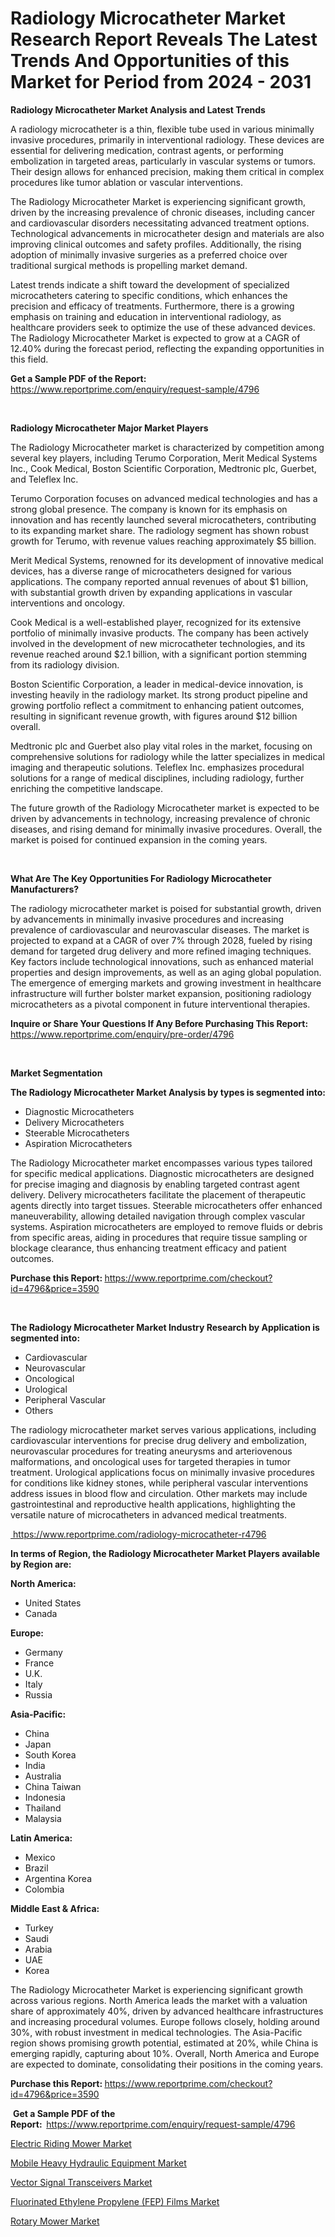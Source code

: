 <p><h1>Radiology Microcatheter Market Research Report Reveals The Latest Trends And Opportunities of this Market for Period from 2024 - 2031</h1></p><p><strong>Radiology Microcatheter Market Analysis and Latest Trends</strong></p>
<p><p>A radiology microcatheter is a thin, flexible tube used in various minimally invasive procedures, primarily in interventional radiology. These devices are essential for delivering medication, contrast agents, or performing embolization in targeted areas, particularly in vascular systems or tumors. Their design allows for enhanced precision, making them critical in complex procedures like tumor ablation or vascular interventions.</p><p>The Radiology Microcatheter Market is experiencing significant growth, driven by the increasing prevalence of chronic diseases, including cancer and cardiovascular disorders necessitating advanced treatment options. Technological advancements in microcatheter design and materials are also improving clinical outcomes and safety profiles. Additionally, the rising adoption of minimally invasive surgeries as a preferred choice over traditional surgical methods is propelling market demand.</p><p>Latest trends indicate a shift toward the development of specialized microcatheters catering to specific conditions, which enhances the precision and efficacy of treatments. Furthermore, there is a growing emphasis on training and education in interventional radiology, as healthcare providers seek to optimize the use of these advanced devices. The Radiology Microcatheter Market is expected to grow at a CAGR of 12.40% during the forecast period, reflecting the expanding opportunities in this field.</p></p>
<p><strong>Get a Sample PDF of the Report:&nbsp;</strong> <a href="https://www.reportprime.com/enquiry/request-sample/4796">https://www.reportprime.com/enquiry/request-sample/4796</a></p>
<p>&nbsp;</p>
<p><strong>Radiology Microcatheter Major Market Players</strong></p>
<p><p>The Radiology Microcatheter market is characterized by competition among several key players, including Terumo Corporation, Merit Medical Systems Inc., Cook Medical, Boston Scientific Corporation, Medtronic plc, Guerbet, and Teleflex Inc. </p><p>Terumo Corporation focuses on advanced medical technologies and has a strong global presence. The company is known for its emphasis on innovation and has recently launched several microcatheters, contributing to its expanding market share. The radiology segment has shown robust growth for Terumo, with revenue values reaching approximately $5 billion.</p><p>Merit Medical Systems, renowned for its development of innovative medical devices, has a diverse range of microcatheters designed for various applications. The company reported annual revenues of about $1 billion, with substantial growth driven by expanding applications in vascular interventions and oncology.</p><p>Cook Medical is a well-established player, recognized for its extensive portfolio of minimally invasive products. The company has been actively involved in the development of new microcatheter technologies, and its revenue reached around $2.1 billion, with a significant portion stemming from its radiology division.</p><p>Boston Scientific Corporation, a leader in medical-device innovation, is investing heavily in the radiology market. Its strong product pipeline and growing portfolio reflect a commitment to enhancing patient outcomes, resulting in significant revenue growth, with figures around $12 billion overall.</p><p>Medtronic plc and Guerbet also play vital roles in the market, focusing on comprehensive solutions for radiology while the latter specializes in medical imaging and therapeutic solutions. Teleflex Inc. emphasizes procedural solutions for a range of medical disciplines, including radiology, further enriching the competitive landscape.</p><p>The future growth of the Radiology Microcatheter market is expected to be driven by advancements in technology, increasing prevalence of chronic diseases, and rising demand for minimally invasive procedures. Overall, the market is poised for continued expansion in the coming years.</p></p>
<p>&nbsp;</p>
<p><strong>What Are The Key Opportunities For Radiology Microcatheter Manufacturers?</strong></p>
<p><p>The radiology microcatheter market is poised for substantial growth, driven by advancements in minimally invasive procedures and increasing prevalence of cardiovascular and neurovascular diseases. The market is projected to expand at a CAGR of over 7% through 2028, fueled by rising demand for targeted drug delivery and more refined imaging techniques. Key factors include technological innovations, such as enhanced material properties and design improvements, as well as an aging global population. The emergence of emerging markets and growing investment in healthcare infrastructure will further bolster market expansion, positioning radiology microcatheters as a pivotal component in future interventional therapies.</p></p>
<p><strong>Inquire or Share Your Questions If Any Before Purchasing This Report:</strong> <a href="https://www.reportprime.com/enquiry/pre-order/4796">https://www.reportprime.com/enquiry/pre-order/4796</a></p>
<p>&nbsp;</p>
<p><strong>Market Segmentation</strong></p>
<p><strong>The Radiology Microcatheter Market Analysis by types is segmented into:</strong></p>
<p><ul><li>Diagnostic Microcatheters</li><li>Delivery Microcatheters</li><li>Steerable Microcatheters</li><li>Aspiration Microcatheters</li></ul></p>
<p><p>The Radiology Microcatheter market encompasses various types tailored for specific medical applications. Diagnostic microcatheters are designed for precise imaging and diagnosis by enabling targeted contrast agent delivery. Delivery microcatheters facilitate the placement of therapeutic agents directly into target tissues. Steerable microcatheters offer enhanced maneuverability, allowing detailed navigation through complex vascular systems. Aspiration microcatheters are employed to remove fluids or debris from specific areas, aiding in procedures that require tissue sampling or blockage clearance, thus enhancing treatment efficacy and patient outcomes.</p></p>
<p><strong>Purchase this Report:&nbsp;</strong><a href="https://www.reportprime.com/checkout?id=4796&price=3590">https://www.reportprime.com/checkout?id=4796&price=3590</a></p>
<p>&nbsp;</p>
<p><strong>The Radiology Microcatheter Market Industry Research by Application is segmented into:</strong></p>
<p><ul><li>Cardiovascular</li><li>Neurovascular</li><li>Oncological</li><li>Urological</li><li>Peripheral Vascular</li><li>Others</li></ul></p>
<p><p>The radiology microcatheter market serves various applications, including cardiovascular interventions for precise drug delivery and embolization, neurovascular procedures for treating aneurysms and arteriovenous malformations, and oncological uses for targeted therapies in tumor treatment. Urological applications focus on minimally invasive procedures for conditions like kidney stones, while peripheral vascular interventions address issues in blood flow and circulation. Other markets may include gastrointestinal and reproductive health applications, highlighting the versatile nature of microcatheters in advanced medical treatments.</p></p>
<p><a href="https://www.reportprime.com/radiology-microcatheter-r4796">&nbsp;https://www.reportprime.com/radiology-microcatheter-r4796</a></p>
<p><strong>In terms of Region, the Radiology Microcatheter Market Players available by Region are:</strong></p>
<p>
    <p> <strong> North America: </strong>
        <ul>
            <li>United States</li>
            <li>Canada</li>
        </ul>
        </p> 
    <p> <strong> Europe: </strong>
        <ul>
            <li>Germany</li>
            <li>France</li>
            <li>U.K.</li>
            <li>Italy</li>
            <li>Russia</li>
        </ul>
        </p> 
    <p> <strong> Asia-Pacific: </strong>
        <ul>
            <li>China</li>
            <li>Japan</li>
            <li>South Korea</li>
            <li>India</li>
            <li>Australia</li>
            <li>China Taiwan</li>
            <li>Indonesia</li>
            <li>Thailand</li>
            <li>Malaysia</li>
        </ul>
        </p> 
    <p> <strong> Latin America: </strong>
        <ul>
            <li>Mexico</li>
            <li>Brazil</li>
            <li>Argentina Korea</li>
            <li>Colombia</li>
        </ul>
        </p> 
    <p> <strong> Middle East & Africa: </strong>
        <ul>
            <li>Turkey</li>
            <li>Saudi</li>
            <li>Arabia</li>
            <li>UAE</li>
            <li>Korea</li>
        </ul>
    </p>
    </p>
<p><p>The Radiology Microcatheter Market is experiencing significant growth across various regions. North America leads the market with a valuation share of approximately 40%, driven by advanced healthcare infrastructures and increasing procedural volumes. Europe follows closely, holding around 30%, with robust investment in medical technologies. The Asia-Pacific region shows promising growth potential, estimated at 20%, while China is emerging rapidly, capturing about 10%. Overall, North America and Europe are expected to dominate, consolidating their positions in the coming years.</p></p>
<p><strong>Purchase this Report: </strong><a href="https://www.reportprime.com/checkout?id=4796&price=3590">https://www.reportprime.com/checkout?id=4796&price=3590</a></p>
<p>&nbsp;<strong>Get a Sample PDF of the Report:&nbsp;&nbsp;</strong><a href="https://www.reportprime.com/enquiry/request-sample/4796">https://www.reportprime.com/enquiry/request-sample/4796</a></p>
<p><strong></strong></p>
<p><p><a href="https://www.linkedin.com/pulse/electric-riding-mower-market-forecasts-trends-impact-2uugc?trackingId=MYiTaiVGSJSfmQ9J1KFTLA%3D%3D">Electric Riding Mower Market</a></p><p><a href="https://issuu.com/reportprime-2/docs/mobile-heavy-hydraulic-equipment-ma_0809b1612897a7">Mobile Heavy Hydraulic Equipment Market</a></p><p><a href="https://github.com/elizabethdagraca/Market-Research-Report-List-4/blob/main/vector-signal-transceivers-market.md">Vector Signal Transceivers Market</a></p><p><a href="https://issuu.com/reportprime-2/docs/fluorinated-ethylene-propylene-fep-_abaf777ffabcd1">Fluorinated Ethylene Propylene (FEP) Films Market</a></p><p><a href="https://www.linkedin.com/pulse/evaluating-global-rotary-mower-market-trends-growth-o6l3c?trackingId=SThjfvkPTQGDuKgaDhc9nA%3D%3D">Rotary Mower Market</a></p></p>